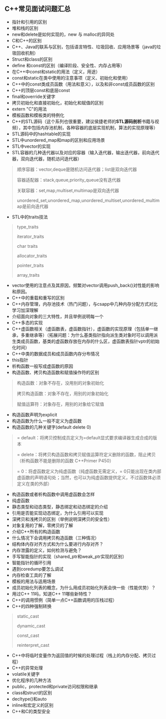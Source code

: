 ## C++常见面试问题汇总

* 指针和引用的区别
*  堆和栈的区别
* new和delete是如何实现的，new 与 malloc的异同处
* C和C++的区别
*  C++、Java的联系与区别，包括语言特性、垃圾回收、应用场景等（java的垃圾回收机制）
*  Struct和class的区别
* define 和const的区别（编译阶段、安全性、内存占用等）
* 在C++中const和static的用法（定义，用途）
* const和static在类中使用的注意事项（定义、初始化和使用）
* C++中的const类成员函数（用法和意义），以及和非const成员函数的区别
* C++的顶层const和底层const
* final和override关键字
* 拷贝初始化和直接初始化，初始化和赋值的区别
* extern "C"的用法
* 模板函数和模板类的特例化
* C++的STL源码（这个系列也很重要，建议侯捷老师的**STL源码剖析**书籍与视频），其中包括内存池机制，各种容器的底层实现机制，算法的实现原理等）
* STL源码中的hashtable的实现
* STL中unordered_map和map的区别和应用场景
* STL中vector的实现
* STL容器的几种迭代器以及对应的容器（输入迭代器，输出迭代器，前向迭代器，双向迭代器，随机访问迭代器）
> 顺序容器：vector,deque是随机访问迭代器；list是双向迭代器
>
> 容器适配器：stack,queue,priority_queue没有迭代器
>
> 关联容器：set,map,multiset,multimap是双向迭代器
>
> unordered_set,unordered_map,unordered_multiset,unordered_multimap是前向迭代器
* STL中的traits技法
> type_traits
>
> iterator_traits
>
> char traits
>
> allocator_traits
>
> pointer_traits
>
> array_traits
* vector使用的注意点及其原因，频繁对vector调用push_back()对性能的影响和原因。
* C++中的重载和重写的区别
* C++内存管理，内存池技术（热门问题），与csapp中几种内存分配方式对比学习加深理解
* 介绍面向对象的三大特性，并且举例说明每一个
* C++多态的实现
* C++虚函数相关（虚函数表，虚函数指针），虚函数的实现原理（包括单一继承，多重继承等）（拓展问题：为什么基类指针指向派生类对象时可以调用派生类成员函数，基类的虚函数存放在内存的什么区，虚函数表指针vptr的初始化时间）
* C++中类的数据成员和成员函数内存分布情况
* this指针
* 析构函数一般写成虚函数的原因
* 构造函数、拷贝构造函数和赋值操作符的区别

> 构造函数：对象不存在，没用别的对象初始化
>
> 拷贝构造函数：对象不存在，用别的对象初始化
>
> 赋值运算符：对象存在，用别的对象给它赋值

* 构造函数声明为explicit
* 构造函数为什么一般不定义为虚函数
* 构造函数的几种关键字(default  delete   0)

> = default：将拷贝控制成员定义为=default显式要求编译器生成合成的版本
>
> = delete：将拷贝构造函数和拷贝赋值运算符定义删除的函数，阻止拷贝（析构函数不能是删除的函数 C++Primer P450）
>
> = 0：将虚函数定义为纯虚函数（纯虚函数无需定义，= 0只能出现在类内部虚函数的声明语句处；当然，也可以为纯虚函数提供定义，不过函数体必须定义在类的外部）

* 构造函数或者析构函数中调用虚函数会怎样
* 纯虚函数
* 静态类型和动态类型，静态绑定和动态绑定的介绍
* 引用是否能实现动态绑定，为什么引用可以实现
* 深拷贝和浅拷贝的区别（举例说明深拷贝的安全性）
* 对象复用的了解，零拷贝的了解
* 介绍C++所有的构造函数
* 什么情况下会调用拷贝构造函数（三种情况）
* 结构体内存对齐方式和为什么要进行内存对齐？
* 内存泄露的定义，如何检测与避免？
* 手写智能指针的实现（shared_ptr和weak_ptr实现的区别）
* 智能指针的循环引用
* 遇到coredump要怎么调试
* 内存检查工具的了解
* 模板的用法与适用场景
* 成员初始化列表的概念，为什么用成员初始化列表会快一些（性能优势）？
* 用过C++ 11吗，知道C++ 11哪些新特性？
* C++的调用惯例（简单一点C++函数调用的压栈过程）
* C++的四种强制转换

> static_cast
>
> dynamic_cast
>
> const_cast
>
> reinterpret_cast

* C++中将临时变量作为返回值的时候的处理过程（栈上的内存分配、拷贝过程）
*  C++的异常处理
* volatile关键字
* 优化程序的几种方法
* public，protected和private访问权限和继承
* class和struct的区别
* decltype()和auto
* inline和宏定义的区别
* C++和C的类型安全
